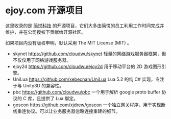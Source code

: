 ejoy.com 开源项目
===========

这里收录的是 [简悦科技](http://ejoy.com) 的开源项目，它们大多由简悦的员工利用工作时间完成并维护，并在公司授权下贡献给开源社区。

如果项目内没有版权申明，默认采用 The MIT License (MIT) 。

* skynet https://github.com/cloudwu/skynet 轻量的网络游戏服务器框架，但不仅仅用于网络游戏服务器。
* ejoy2d https://github.com/cloudwu/ejoy2d 用于移动平台的 2D 游戏图形引擎。
* UniLua https://github.com/xebecnan/UniLua Lua 5.2 的纯 C# 实现，专注于与 Unity3D 的兼容性。
* pbc https://github.com/cloudwu/pbc 一个用于解析 google proto buffer 协议的 C 库，且提供了 Lua 绑定。
* goscon https://github.com/xjdrew/goscon 一个独立网关程序，用于实现断线重连协议。可以让业务服务器忽略连接重建的细节。